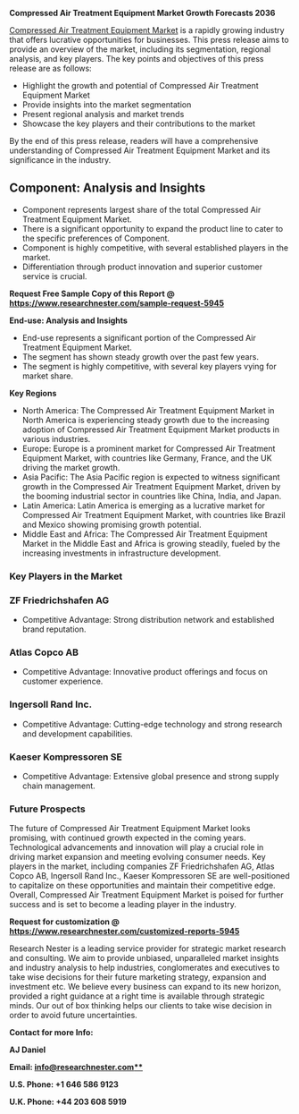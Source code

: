 ﻿**Compressed Air Treatment Equipment Market Growth Forecasts 2036** 

[Compressed Air Treatment Equipment Market](https://www.researchnester.com/reports/compressed-air-treatment-equipment-market/5945) is a rapidly growing industry that offers lucrative opportunities for businesses. This press release aims to provide an overview of the market, including its segmentation, regional analysis, and key players. The key points and objectives of this press release are as follows:

- Highlight the growth and potential of Compressed Air Treatment Equipment Market
- Provide insights into the market segmentation
- Present regional analysis and market trends
- Showcase the key players and their contributions to the market

By the end of this press release, readers will have a comprehensive understanding of Compressed Air Treatment Equipment Market and its significance in the industry.
## **Component: Analysis and Insights**
- Component represents largest share of the total Compressed Air Treatment Equipment Market.
- There is a significant opportunity to expand the product line to cater to the specific preferences of Component.
- Component is highly competitive, with several established players in the market.
- Differentiation through product innovation and superior customer service is crucial.

**Request Free Sample Copy of this Report @ <https://www.researchnester.com/sample-request-5945>** 

**End-use: Analysis and Insights**

- End-use represents a significant portion of the Compressed Air Treatment Equipment Market.
- The segment has shown steady growth over the past few years.
- The segment is highly competitive, with several key players vying for market share.

**Key Regions**

- North America: The Compressed Air Treatment Equipment Market in North America is experiencing steady growth due to the increasing adoption of Compressed Air Treatment Equipment Market products in various industries.
- Europe: Europe is a prominent market for Compressed Air Treatment Equipment Market, with countries like Germany, France, and the UK driving the market growth.
- Asia Pacific: The Asia Pacific region is expected to witness significant growth in the Compressed Air Treatment Equipment Market, driven by the booming industrial sector in countries like China, India, and Japan.
- Latin America: Latin America is emerging as a lucrative market for Compressed Air Treatment Equipment Market, with countries like Brazil and Mexico showing promising growth potential.
- Middle East and Africa: The Compressed Air Treatment Equipment Market in the Middle East and Africa is growing steadily, fueled by the increasing investments in infrastructure development.
### **Key Players in the Market**
### **ZF Friedrichshafen AG**
- Competitive Advantage: Strong distribution network and established brand reputation.
### **Atlas Copco AB**
- Competitive Advantage: Innovative product offerings and focus on customer experience.
### **Ingersoll Rand Inc.**
- Competitive Advantage: Cutting-edge technology and strong research and development capabilities.
### **Kaeser Kompressoren SE**
- Competitive Advantage: Extensive global presence and strong supply chain management.

### **Future Prospects**
The future of Compressed Air Treatment Equipment Market looks promising, with continued growth expected in the coming years. Technological advancements and innovation will play a crucial role in driving market expansion and meeting evolving consumer needs. Key players in the market, including companies ZF Friedrichshafen AG, Atlas Copco AB, Ingersoll Rand Inc., Kaeser Kompressoren SE are well-positioned to capitalize on these opportunities and maintain their competitive edge. Overall, Compressed Air Treatment Equipment Market is poised for further success and is set to become a leading player in the industry.

**Request for customization @ <https://www.researchnester.com/customized-reports-5945>** 

Research Nester is a leading service provider for strategic market research and consulting. We aim to provide unbiased, unparalleled market insights and industry analysis to help industries, conglomerates and executives to take wise decisions for their future marketing strategy, expansion and investment etc. We believe every business can expand to its new horizon, provided a right guidance at a right time is available through strategic minds. Our out of box thinking helps our clients to take wise decision in order to avoid future uncertainties.

**Contact for more Info:**

**AJ Daniel**

**Email: [info@researchnester.com**](mailto:info@researchnester.com)**

**U.S. Phone: +1 646 586 9123** 

**U.K. Phone: +44 203 608 5919**


